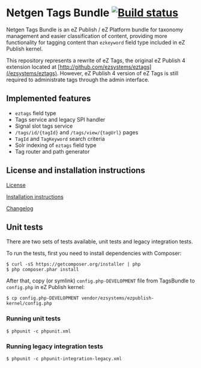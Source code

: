 Netgen Tags Bundle [![Build status](https://travis-ci.org/netgen/TagsBundle.png)](https://travis-ci.org/netgen/TagsBundle)
==================

Netgen Tags Bundle is an eZ Publish / eZ Platform bundle for taxonomy management and easier classification of content, providing more functionality for tagging content than `ezkeyword` field type included in eZ Publish kernel.

This repository represents a rewrite of eZ Tags, the original eZ Publish 4 extension located at [http://github.com/ezsystems/eztags](/ezsystems/eztags). However, eZ Publish 4 version of eZ Tags is still required to administrate tags through the admin interface.

Implemented features
--------------------

* `eztags` field type
* Tags service and legacy SPI handler
* Signal slot tags service
* `/tags/id/{tagId}` and `/tags/view/{tagUrl}` pages
* `TagId` and `TagKeyword` search criteria
* Solr indexing of `eztags` field type
* Tag router and path generator

License and installation instructions
-------------------------------------

[License](LICENSE)

[Installation instructions](Resources/doc/INSTALL.md)

[Changelog](Resources/doc/CHANGELOG-2.2.md)

Unit tests
----------

There are two sets of tests available, unit tests and legacy integration tests.

To run the tests, first you need to install dependencies with Composer:

    $ curl -sS https://getcomposer.org/installer | php
    $ php composer.phar install

After that, copy (or symlink) `config.php-DEVELOPMENT` file from TagsBundle to `config.php` in eZ Publish kernel:

    $ cp config.php-DEVELOPMENT vendor/ezsystems/ezpublish-kernel/config.php

### Running unit tests

    $ phpunit -c phpunit.xml

### Running legacy integration tests

    $ phpunit -c phpunit-integration-legacy.xml
